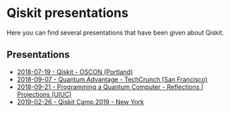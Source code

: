 # Qiskit presentations

Here you can find several presentations that have been given about Qiskit.

## Presentations

* [2018-07-19 - Qiskit - OSCON (Portland)](./2018-07-19_oscon_gambetta/)
* [2018-09-07 - Quantum Advantage - TechCrunch (San Francisco)](./2018-09-07_TechCrunch/)
* [2018-09-21 - Programming a Quantum Computer - Reflections | Projections (UIUC)](./2018-09-21_reflections_projections_gambetta/)
* [2019-02-26 - Qiskit Camp 2019 - New York](./2019-02-26_QiskitCamp/)
